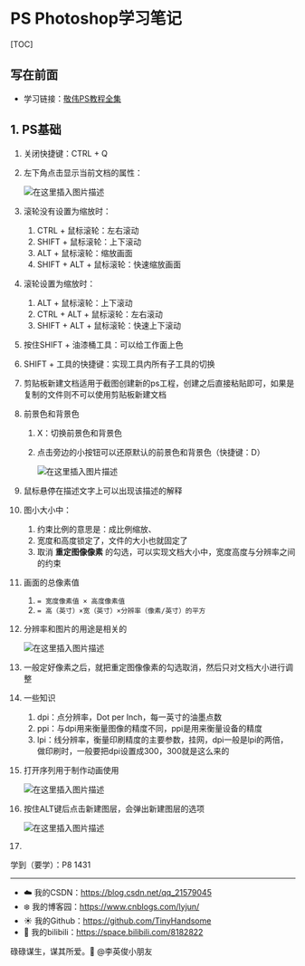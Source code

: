 # PS Photoshop学习笔记

[TOC]

## 写在前面

- 学习链接：[敬伟PS教程全集](https://www.bilibili.com/video/BV1YW411e7n5)

## 1. PS基础

1. 关闭快捷键：CTRL + Q

2. 左下角点击显示当前文档的属性：

   ![在这里插入图片描述](https://img-blog.csdnimg.cn/20210716223221526.png)

3. 滚轮没有设置为缩放时：

   1. CTRL + 鼠标滚轮：左右滚动
   2. SHIFT + 鼠标滚轮：上下滚动
   3. ALT + 鼠标滚轮：缩放画面
   4. SHIFT + ALT + 鼠标滚轮：快速缩放画面

4. 滚轮设置为缩放时：

   1. ALT + 鼠标滚轮：上下滚动
   2. CTRL + ALT + 鼠标滚轮：左右滚动
   3. SHIFT + ALT + 鼠标滚轮：快速上下滚动

5. 按住SHIFT + 油漆桶工具：可以给工作面上色

6. SHIFT + 工具的快捷键：实现工具内所有子工具的切换

7. 剪贴板新建文档适用于截图创建新的ps工程，创建之后直接粘贴即可，如果是复制的文件则不可以使用剪贴板新建文档

8. 前景色和背景色

   1. X：切换前景色和背景色

   2. 点击旁边的小按钮可以还原默认的前景色和背景色（快捷键：D）

      ![在这里插入图片描述](https://img-blog.csdnimg.cn/46a65095e7b2489a83063f7fea7b4c88.png)

9. 鼠标悬停在描述文字上可以出现该描述的解释

10. 图小大小中：

    1. 约束比例的意思是：成比例缩放、
    2. 宽度和高度锁定了，文件的大小也就固定了
    3. 取消 **重定图像像素** 的勾选，可以实现文档大小中，宽度高度与分辨率之间的约束

11. 画面的总像素值

    1. `= 宽度像素值 × 高度像素值`
    2. `= 高（英寸）×宽（英寸）×分辨率（像素/英寸）的平方`

12. 分辨率和图片的用途是相关的

    ![在这里插入图片描述](https://img-blog.csdnimg.cn/a07e4cf7765d4226aae66b490b57cb08.png?x-oss-process=image/watermark,type_ZHJvaWRzYW5zZmFsbGJhY2s,shadow_50,text_Q1NETiBA5p2O6Iux5L-K5bCP5pyL5Y-L,size_13,color_FFFFFF,t_70,g_se,x_16)

13. 一般定好像素之后，就把重定图像像素的勾选取消，然后只对文档大小进行调整

14. 一些知识

    1. dpi：点分辨率，Dot per Inch，每一英寸的油墨点数
    2. ppi：与dpi用来衡量图像的精度不同，ppi是用来衡量设备的精度
    3. lpi：线分辨率，衡量印刷精度的主要参数，挂网，dpi一般是lpi的两倍，做印刷时，一般要把dpi设置成300，300就是这么来的

15. 打开序列用于制作动画使用

    ![在这里插入图片描述](https://img-blog.csdnimg.cn/0985caf8cf2b4b56a61fda0f1b48e54d.png?x-oss-process=image/watermark,type_ZHJvaWRzYW5zZmFsbGJhY2s,shadow_50,text_Q1NETiBA5p2O6Iux5L-K5bCP5pyL5Y-L,size_20,color_FFFFFF,t_70,g_se,x_16)

16. 按住ALT键后点击新建图层，会弹出新建图层的选项

    ![在这里插入图片描述](https://img-blog.csdnimg.cn/9f51d474feab41ad85d88ebe9e699a17.png)

17. 















学到（要学）：P8 1431

------

- :cloud: 我的CSDN：https://blog.csdn.net/qq_21579045
- :snowflake: 我的博客园：https://www.cnblogs.com/lyjun/
- :sunny: 我的Github：https://github.com/TinyHandsome
- :rainbow: 我的bilibili：https://space.bilibili.com/8182822

碌碌谋生，谋其所爱。:ocean:              @李英俊小朋友

